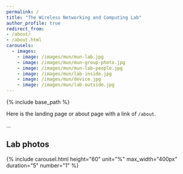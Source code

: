 ```yaml
---
permalink: /
title: "The Wireless Networking and Computing Lab"
author_profile: true
redirect_from:
- /about/
- /about.html
carousels:
  - images: 
    - image: /images/mun/mun-lab.jpg
    - image: /images/mun/mun-group-photo.jpg
    - image: /images/mun/mun-lab-people.jpg
    - image: /images/mun/lab-inside.jpg
    - image: /images/mun/device.jpg
    - image: /images/mun/lab-outside.jpg
---
```

{% include base_path %}


Here is the landing page or about page with a link of `/about`.


...



## Lab photos

{% include carousel.html height="60" unit="%" max_width="400px" duration="5" number="1" %}
